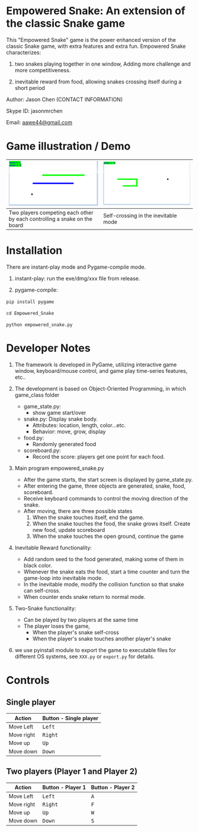 # Empowered Snake: An extension of the classic Snake game

This "Empowered Snake" game is the power enhanced version of the classic Snake game, with extra features and extra fun. Empowered Snake characterizes:

1. two snakes playing together in one window, Adding more challenge and more competitiveness.

2. inevitable reward from food, allowing snakes crossing itself during a short period

Author: Jason Chen (CONTACT INFORMATION)

Skype ID: jasonmrchen

Email: aawe44@gmail.com







# Game illustration / Demo


|![Screen 1](https://raw.githubusercontent.com/aawe44/pic_for_OOD_snake/master/gif/two.gif)|![Screen 2](https://raw.githubusercontent.com/aawe44/pic_for_OOD_snake/master/gif/single.gif)
|---------------------------------------------|---------------------------------------------|
|Two players competing each other by each controlling a snake on the board|Self-crossing in the inevitable mode



# Installation

There are instant-play mode and Pygame-compile mode. 

1. instant-play: run the exe/dmg/xxx file from release.

2. pygame-compile:

`pip install pygame`

`cd Empowered_Snake`

`python empowered_snake.py`



# Developer Notes

1. The framework is developed in PyGame, utilizing interactive game window, keyboard/mouse control, and game play time-series features, etc..

2. The development is based on Object-Oriented Programming, in which game_class folder
    * game_state.py: 
        * show game start/over         
    * snake.py: Display snake body.
         * Attributes: location, length, color...etc. 
         * Behavior: move, grow, display               
    * food.py: 
        * Randomly generated food         
    * scoreboard.py: 
        * Record the score: players get one point for each food.           
    

3. Main program empowered_snake.py
     * After the game starts, the start screen is displayed by game_state.py.   
     * After entering the game, three objects are generated, snake, food, scoreboard.    
     * Receive keyboard commands to control the moving direction of the snake.    
     * After moving, there are three possible states        
        1. When the snake touches itself, end the game.    
        2. When the snake touches the food, the snake grows itself. Create new food, update scoreboard   
        3. When the snake touches the open ground, continue the game
    
3. Inevitable Reward functionality:
    * Add random seed to the food generated, making some of them in black color.
    * Whenever the snake eats the food, start a time counter and turn the game-loop into inevitable mode.
    * In the inevitable mode, modify the collision function so that snake can self-cross.
    * When counter ends snake return to normal mode.

4. Two-Snake functionality: 
    * Can be played by two players at the same time
    * The player loses the game, 
        * When the player's snake self-cross
        * When the player's snake touches another player's snake 
    
5. we use pyinstall module to export the game to executable files for different OS systems, see `XXX.py` or `export.py` for details.



# Controls
## Single player       

| Action       | Button - Single player |
|--------------|------------------------|
| Move Left    | <kbd>Left</kbd>        |
| Move right   | <kbd>Right</kbd>       |
| Move up      | <kbd>Up</kbd>          |
| Move down    | <kbd>Down</kbd>        |


## Two players (Player 1 and Player 2)

| Action       | Button - Player 1   | Button - Player 2 |
|--------------|---------------------|--------------|
| Move Left    | <kbd>Left</kbd>     |<kbd>A</kbd>     |
| Move right   | <kbd>Right</kbd>    |<kbd>F</kbd>     |
| Move up      | <kbd>Up</kbd>       |<kbd>W</kbd>     |
| Move down    | <kbd>Down</kbd>     |<kbd>S</kbd>     |


